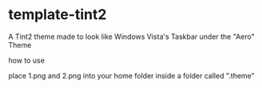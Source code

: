 # template-tint2

A Tint2 theme made to look like Windows Vista's Taskbar under the "Aero" Theme

how to use

place 1.png and 2.png into your home folder inside a folder called ".theme"

